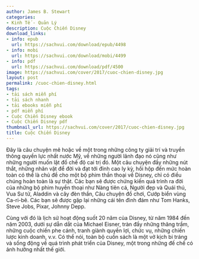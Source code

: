 ```yaml
---
author: James B. Stewart
categories:
- Kinh Tế - Quản Lý
description: Cuộc Chiến Disney
download_links:
- info: epub
  url: https://sachvui.com/download/epub/4498
- info: mobi
  url: https://sachvui.com/download/mobi/4499
- info: pdf
  url: https://sachvui.com/download/pdf/4500
image: https://sachvui.com/cover/2017/cuoc-chien-disney.jpg
layout: post
permalink: /cuoc-chien-disney.html
tags:
- tải sách miễn phí
- tải sách nhanh
- tải ebooks miễn phí
- pdf miễn phí
- Cuộc Chiến Disney ebook
- Cuộc Chiến Disney pdf
thumbnail_url: https://sachvui.com/cover/2017/cuoc-chien-disney.jpg
title: Cuộc Chiến Disney
---
```


 <div class="item-desc text-justify"> <p>Đây là câu chuyện mê hoặc về một trong những công ty giải trí và truyền thông quyền lực nhất nước Mỹ, về những người lãnh đạo nó cũng như những người muốn lật đổ chế độ cai trị đó. Một câu chuyện đầy những nút thắt, những nhân vật để đời và đạt tới đỉnh cao ly kỳ, hồi hộp đến mức hoàn toàn có thể là chủ đề cho một bộ phim thần thoại về Disney, chỉ có điều chúng hoàn toàn là sự thật. Các bạn sẽ được chứng kiến quá trình ra đời của những bộ phim huyền thoại như Nàng tiên cá, Người đẹp và Quái thú, Vua Sư tử, Aladdin và cây đèn thần, Câu chuyện đồ chơi, Cướp biển vùng Ca-ri-bê. Các bạn sẽ được gặp lại những cái tên đình đám như Tom Hanks, Steve Jobs, Pixar, Johnny Depp.</p><p>Cùng với đó là lịch sử hoạt động suốt 20 năm của Disney, từ năm 1984 đến năm 2003, dưới sự dẫn dắt của Michael Eisner, tràn đầy những thăng trầm, những cuộc chiến phe cánh, tranh giành quyền lợi, chức vụ, những chiến lược kinh doanh, v.v. Có thể nói, toàn bộ cuốn sách là một vở kịch bi tráng và sống động về quá trình phát triển của Disney, một trong những đế chế có ảnh hưởng nhất thế giới.</p> </div>